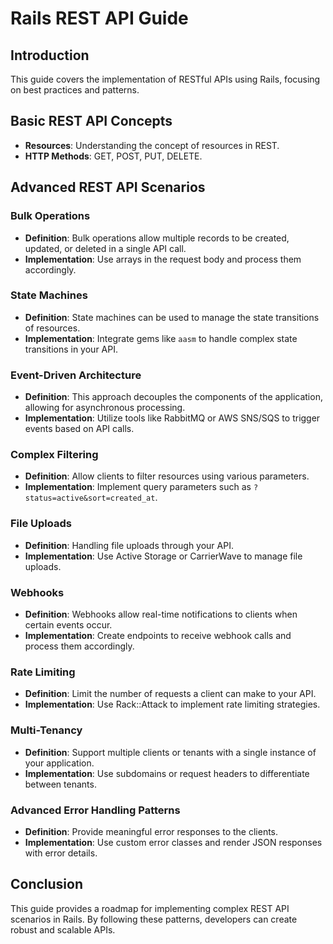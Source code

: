 # Rails REST API Guide

## Introduction
This guide covers the implementation of RESTful APIs using Rails, focusing on best practices and patterns.

## Basic REST API Concepts
- **Resources**: Understanding the concept of resources in REST.
- **HTTP Methods**: GET, POST, PUT, DELETE.

## Advanced REST API Scenarios
### Bulk Operations
- **Definition**: Bulk operations allow multiple records to be created, updated, or deleted in a single API call.
- **Implementation**: Use arrays in the request body and process them accordingly.

### State Machines
- **Definition**: State machines can be used to manage the state transitions of resources.
- **Implementation**: Integrate gems like `aasm` to handle complex state transitions in your API.

### Event-Driven Architecture
- **Definition**: This approach decouples the components of the application, allowing for asynchronous processing.
- **Implementation**: Utilize tools like RabbitMQ or AWS SNS/SQS to trigger events based on API calls.

### Complex Filtering
- **Definition**: Allow clients to filter resources using various parameters.
- **Implementation**: Implement query parameters such as `?status=active&sort=created_at`.

### File Uploads
- **Definition**: Handling file uploads through your API.
- **Implementation**: Use Active Storage or CarrierWave to manage file uploads.

### Webhooks
- **Definition**: Webhooks allow real-time notifications to clients when certain events occur.
- **Implementation**: Create endpoints to receive webhook calls and process them accordingly.

### Rate Limiting
- **Definition**: Limit the number of requests a client can make to your API.
- **Implementation**: Use Rack::Attack to implement rate limiting strategies.

### Multi-Tenancy
- **Definition**: Support multiple clients or tenants with a single instance of your application.
- **Implementation**: Use subdomains or request headers to differentiate between tenants.

### Advanced Error Handling Patterns
- **Definition**: Provide meaningful error responses to the clients.
- **Implementation**: Use custom error classes and render JSON responses with error details.

## Conclusion
This guide provides a roadmap for implementing complex REST API scenarios in Rails. By following these patterns, developers can create robust and scalable APIs.